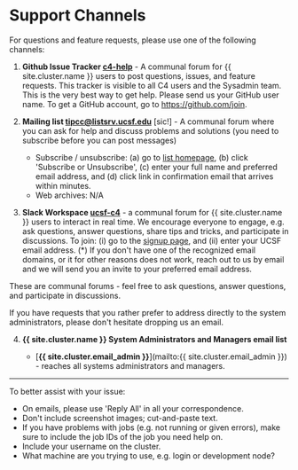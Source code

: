 # Support Channels

For questions and feature requests, please use one of the following channels:

1. **Github Issue Tracker [c4-help](https://github.com/UCSF-CBI/c4-help/issues)** - A communal forum for {{ site.cluster.name }} users to post questions, issues, and feature requests. This tracker is visible to all C4 users and the Sysadmin team. This is the very best way to get help.  Please send us your GitHub user name.  To get a GitHub account, go to <https://github.com/join>.

2. **Mailing list [tipcc@listsrv.ucsf.edu](https://listsrv.ucsf.edu/cgi-bin/wa?A0=tipcc)** [sic!] - A communal forum where you can ask for help and discuss problems and solutions (you need to subscribe before you can post messages)

   - Subscribe / unsubscribe: (a) go to [list homepage](https://listsrv.ucsf.edu/cgi-bin/wa?A0=tipcc), (b) click 'Subscribe or Unsubscribe', (c) enter your full name and preferred email address, and (d) click link in confirmation email that arrives within minutes.
   - Web archives: N/A <!-- [list homepage](https://listsrv.ucsf.edu/cgi-bin/wa?A0=tipcc) (only visible to subscribed list members). -->

3. **Slack Workspace [ucsf-c4](https://ucsf-c4.slack.com/)** - a communal forum for {{ site.cluster.name }} users to interact in real time.  We encourage everyone to engage, e.g. ask questions, answer questions, share tips and tricks, and participate in discussions.  To join: (i) go to the [signup page](https://join.slack.com/t/ucsf-c4/signup), and (ii) enter your UCSF email address. (\*) If you don't have one of the recognized email domains, or it for other reasons does not work, reach out to us by email and we will send you an invite to your preferred email address.

These are communal forums - feel free to ask questions, answer questions, and participate in discussions.


If you have requests that you rather prefer to address directly to the system administrators, please don't hesitate dropping us an email.

4. **{{ site.cluster.name }} System Administrators and Managers email list**

    - [**{{ site.cluster.email_admin }}**](mailto:{{ site.cluster.email_admin }}) - reaches all systems administrators and managers.

---

To better assist with your issue:

  * On emails, please use 'Reply All' in all your correspondence.
  * Don't include screenshot images; cut-and-paste text.
  * If you have problems with jobs (e.g. not running or given errors), make sure to include the job IDs of the job you need help on.
  * Include your username on the cluster.
  * What machine are you trying to use, e.g. login or development node?
